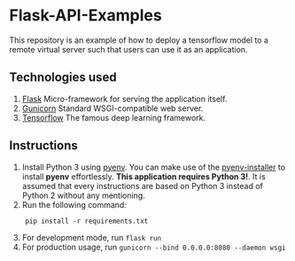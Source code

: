 # Flask-API-Examples
This repository is an example of how to deploy a tensorflow model 
to a remote virtual server such that users can use it as an application.


## Technologies used
1. [Flask](http://flask.pocoo.org/) Micro-framework for serving the application itself.
2. [Gunicorn](http://gunicorn.org/) Standard WSGI-compatible web server.
3. [Tensorflow](https://www.tensorflow.org/) The famous deep learning framework.

## Instructions
1. Install Python 3 using [pyenv](https://github.com/pyenv/pyenv). You can make use of the [pyenv-installer](https://github.com/pyenv/pyenv-installer) to install **pyenv** effortlessly. **This application requires Python 3!**. It is assumed that every instructions are based on Python 3 instead of Python 2 without any mentioning.
2. Run the following command:

```
    pip install -r requirements.txt
```

3. For development mode, run `flask run`
4. For production usage, run `gunicorn --bind 0.0.0.0:8080 --daemon wsgi`